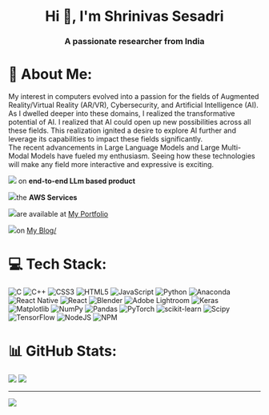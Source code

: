 <h1 align="center">Hi 👋, I'm Shrinivas Sesadri</h1>
<h3 align="center">A passionate researcher from India</h3>

# 💫 About Me:
My interest in computers evolved into a passion for the fields of Augmented Reality/Virtual Reality (AR/VR), Cybersecurity, and Artificial Intelligence (AI).<br>As I dwelled deeper into these domains, I realized the transformative potential of AI. I realized that AI could open up new possibilities across all these fields. This realization ignited a desire to explore AI further and leverage its capabilities to impact these fields significantly.<br>The recent advancements in Large Language Models and Large Multi-Modal Models have fueled my enthusiasm. Seeing how these technologies will make any field more interactive and expressive is exciting. <br>

![](https://img.shields.io/badge/I'm%20currently%20working%20-8A2BE2) on **end-to-end LLm based product**

![](https://img.shields.io/badge/I'm%20currently%20learning%20-2361DAFB)the **AWS Services**

![](https://img.shields.io/badge/All%20my%20Projects%20-23ffffff)are available at [My Portfolio](https://portfolio.shrinivas.tech/)

![](https://img.shields.io/badge/I%20regularly%20write%20articles%20-230C55A5)on [My Blog/](https://shrinivas.tech/)


  
# 💻 Tech Stack:
![C](https://img.shields.io/badge/c-%2300599C.svg?style=for-the-badge&logo=c&logoColor=white) ![C++](https://img.shields.io/badge/c++-%2300599C.svg?style=for-the-badge&logo=c%2B%2B&logoColor=white) ![CSS3](https://img.shields.io/badge/css3-%231572B6.svg?style=for-the-badge&logo=css3&logoColor=white) ![HTML5](https://img.shields.io/badge/html5-%23E34F26.svg?style=for-the-badge&logo=html5&logoColor=white) ![JavaScript](https://img.shields.io/badge/javascript-%23323330.svg?style=for-the-badge&logo=javascript&logoColor=%23F7DF1E) ![Python](https://img.shields.io/badge/python-3670A0?style=for-the-badge&logo=python&logoColor=ffdd54) ![Anaconda](https://img.shields.io/badge/Anaconda-%2344A833.svg?style=for-the-badge&logo=anaconda&logoColor=white) ![React Native](https://img.shields.io/badge/react_native-%2320232a.svg?style=for-the-badge&logo=react&logoColor=%2361DAFB) ![React](https://img.shields.io/badge/react-%2320232a.svg?style=for-the-badge&logo=react&logoColor=%2361DAFB) ![Blender](https://img.shields.io/badge/blender-%23F5792A.svg?style=for-the-badge&logo=blender&logoColor=white) ![Adobe Lightroom](https://img.shields.io/badge/Adobe%20Lightroom-31A8FF.svg?style=for-the-badge&logo=Adobe%20Lightroom&logoColor=white) ![Keras](https://img.shields.io/badge/Keras-%23D00000.svg?style=for-the-badge&logo=Keras&logoColor=white) ![Matplotlib](https://img.shields.io/badge/Matplotlib-%23ffffff.svg?style=for-the-badge&logo=Matplotlib&logoColor=black) ![NumPy](https://img.shields.io/badge/numpy-%23013243.svg?style=for-the-badge&logo=numpy&logoColor=white) ![Pandas](https://img.shields.io/badge/pandas-%23150458.svg?style=for-the-badge&logo=pandas&logoColor=white) ![PyTorch](https://img.shields.io/badge/PyTorch-%23EE4C2C.svg?style=for-the-badge&logo=PyTorch&logoColor=white) ![scikit-learn](https://img.shields.io/badge/scikit--learn-%23F7931E.svg?style=for-the-badge&logo=scikit-learn&logoColor=white) ![Scipy](https://img.shields.io/badge/SciPy-%230C55A5.svg?style=for-the-badge&logo=scipy&logoColor=%white) ![TensorFlow](https://img.shields.io/badge/TensorFlow-%23FF6F00.svg?style=for-the-badge&logo=TensorFlow&logoColor=white) ![NodeJS](https://img.shields.io/badge/node.js-6DA55F?style=for-the-badge&logo=node.js&logoColor=white) ![NPM](https://img.shields.io/badge/NPM-%23CB3837.svg?style=for-the-badge&logo=npm&logoColor=white)
# 📊 GitHub Stats:
![](https://github-readme-stats.vercel.app/api?username=ShrinivasS3&theme=darcula&hide_border=false&include_all_commits=true&count_private=false)
![](https://github-readme-streak-stats.herokuapp.com/?user=ShrinivasS3&theme=darcula&hide_border=false)<br/>

---
[![](https://visitcount.itsvg.in/api?id=ShrinivasS3&icon=0&color=7)](https://visitcount.itsvg.in)

<!-- Proudly created with GPRM ( https://gprm.itsvg.in ) -->

